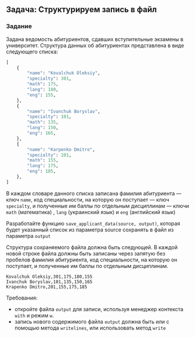 ## Задача: Структурируем запись в файл

<h3 class="task">Задание</h3>

Задана ведомость абитуриентов, сдавших вступительные экзамены в университет. Структура данных об абитуриентах
представлена в виде следующего списка:

```python
[
    {
        "name": "Kovalchuk Oleksiy",
        "specialty": 301,
        "math": 175,
        "lang": 180,
        "eng": 155,
    },
    {
        "name": "Ivanchuk Boryslav",
        "specialty": 101,
        "math": 135,
        "lang": 150,
        "eng": 165,
    },
    {
        "name": "Karpenko Dmitro",
        "specialty": 201,
        "math": 155,
        "lang": 175,
        "eng": 185,
    },
]
```

В каждом словаре данного списка записана фамилия абитуриента &mdash; ключ `name`, код специальности, на которую он
поступает &mdash; ключ `specialty`, и полученные им баллы по отдельным дисциплинам &mdash; ключи `math` (математика)
, `lang` (украинский язык) и `eng` (английский язык)

Разработайте функцию `save_applicant_data(source, output)`, которая будет указанный список из параметра source сохранять
в файл из параметра `output`

Структура сохраняемого файла должна быть следующей. В каждой новой строке файла должны быть записаны через запятую без
пробелов фамилия абитуриента, код специальности, на которую он поступает, и полученные им баллы по отдельным
дисциплинам.

```
Kovalchuk Oleksiy,301,175,180,155
Ivanchuk Boryslav,101,135,150,165
Krapenko Dmitro,201,155,175,185
```

Требования:

- откройте файла `output` для записи, используя менеджер контекста `with` и режим `w`.
- запись нового содержимого файла `output` должна быть или с помощью метода `writelines`, или использовать метод `write`
